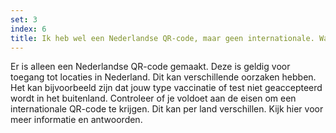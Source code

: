 ```yaml
---
set: 3
index: 6
title: Ik heb wel een Nederlandse QR-code, maar geen internationale. Wat nu?
---
```

Er is alleen een Nederlandse QR-code gemaakt. Deze is geldig voor toegang tot locaties in Nederland. Dit kan verschillende oorzaken hebben. Het kan bijvoorbeeld zijn dat jouw type vaccinatie of test niet geaccepteerd wordt in het buitenland. Controleer of je voldoet aan de eisen om een internationale QR-code te krijgen. Dit kan per land verschillen. Kijk hier voor meer informatie en antwoorden.
